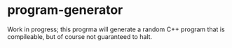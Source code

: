# program-generator
Work in progress; this progrma will generate a random C++ program that is compileable, but of course not guaranteed to halt.
